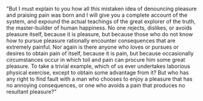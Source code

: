 "But I must explain to you how all this mistaken idea
of denouncing pleasure and praising pain was born and I will give you a complete account of the system,
and expound the actual teachings of the great explorer of the truth, the master-builder of human happiness.
No one rejects, dislikes, or avoids pleasure itself, because it is pleasure, but because those who do not
know how to pursue pleasure rationally encounter consequences that are extremely painful. Nor again
is there anyone who loves or pursues or desires to obtain pain of itself, because it is pain, but
because occasionally circumstances occur in which toil and pain can procure him some great pleasure.
To take a trivial example, which of us ever undertakes laborious physical exercise, except
to obtain some advantage from it? But who has any right to find fault with a man who chooses
to enjoy a pleasure that has no annoying consequences, or one who avoids a pain  that produces no resultant pleasure?"